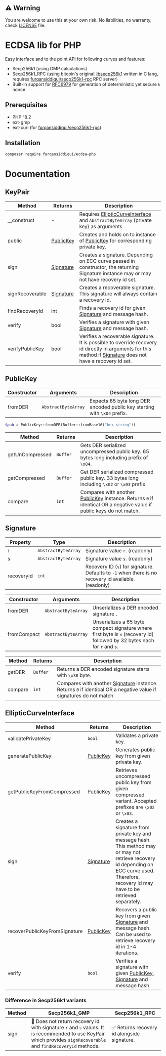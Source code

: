 ## :warning: Warning

You are welcome to use this at your own risk. No liabilities, no warranty, check [LICENSE](LICENSE) file.

# ECDSA lib for PHP

Easy interface and to the point API for following curves and features:

* Secp256k1 (using GMP calculations)
* Secp256k1_RPC (using bitcoin's original [libsecp256k1](https://github.com/bitcoin-core/secp256k1) written in C lang,
  requires [furqansiddiqui/secp256k1-rpc](https://github.com/furqansiddiqui/secp256k1-rpc) RPC server)
* Built-in support for [RFC6979](https://www.rfc-editor.org/rfc/rfc6979) for generation of deterministic yet secure `k`
  nonce.

## Prerequisites

* PHP ^8.2
* ext-gmp
* ext-curl (for [furqansiddiqui/secp256k1-rpc](https://github.com/furqansiddiqui/secp256k1-rpc))

## Installation

`composer require furqansiddiqui/ecdsa-php`

# Documentation

## KeyPair

| Method          | Returns                 | Description                                                                                                                                                                |
|-----------------|-------------------------|----------------------------------------------------------------------------------------------------------------------------------------------------------------------------|
| __construct     | -                       | Requires [EllipticCurveInterface](#EllipticCurveInterface) and `AbstractByteArray` (private key) as arguments.                                                             |
| public          | [PublicKey](#PublicKey) | Creates and holds on to instance of [PublicKey](#PublicKey) for corresponding private key.                                                                                 |
| sign            | [Signature](#Signature) | Creates a signature. Depending on ECC curve passed in constructor, the returning Signature instance may or may not have recovery id set.                                   |
| signRecoverable | [Signature](#Signature) | Creates a recoverable signature. This signature will always contain a recovery id.                                                                                         |
| findRecoveryId  | int                     | Finds a recovery id for given [Signature](#Signature) and message hash.                                                                                                    |
| verify          | bool                    | Verifies a signature with given [Signature](#Signature) and message hash.                                                                                                  |
| verifyPublicKey | bool                    | Verifies a recoverable signature. It is possible to override recovery id directly in arguments for this method if [Signature](#Signature) does not have a recovery id set. |

## PublicKey

| Constructor | Arguments           | Description                                                              |
|-------------|---------------------|--------------------------------------------------------------------------|
| fromDER     | `AbstractByteArray` | Expects 65 byte long DER encoded public key starting with `\x04` prefix. |

```php
$pub = PublicKey::fromDER(Buffer::fromBase16("hex-string"))
```

| Method          | Returns  | Description                                                                                                                       |
|-----------------|----------|-----------------------------------------------------------------------------------------------------------------------------------|
| getUnCompressed | `Buffer` | Gets DER serialized uncompressed public key. 65 bytes long including prefix of `\x04`.                                            |
| getCompressed   | `Buffer` | Get DER serialized compressed public key. 33 bytes long including `\x02` or `\x03` prefix.                                        |
| compare         | `int`    | Compares with another [PublicKey](#PublicKey) instance. Returns `0` if identical OR a negative value if public keys do not match. |

## Signature

| Property   | Type                | Description                                                                                          |
|------------|---------------------|------------------------------------------------------------------------------------------------------|
| r          | `AbstractByteArray` | Signature value `r`. (readonly)                                                                      |
| s          | `AbstractByteArray` | Signature value `s`. (readonly)                                                                      |
| recoveryId | `int`               | Recovery ID (`v`) for signature. Defaults to `-1` when there is no recovery id available. (readonly) |

| Constructor | Arguments           | Description                                                                                                               |
|-------------|---------------------|---------------------------------------------------------------------------------------------------------------------------|
| fromDER     | `AbstractByteArray` | Unserializes a DER encoded signature            .                                                                         |
| fromCompact | `AbstractByteArray` | Unserializes a 65 byte compact signature where first byte is `v` (recovery id) followed by 32 bytes each for `r` and `s`. |

| Method  | Returns  | Description                                                                                                                      |
|---------|----------|----------------------------------------------------------------------------------------------------------------------------------|
| getDER  | `Buffer` | Returns a DER encoded signature starts with `\x30` byte.                                                                         |
| compare | `int`    | Compares with another [Signature](#Signature) instance. Returns `0` if identical OR a negative value if signatures do not match. |

## EllipticCurveInterface

| Method                        | Returns                 | Description                                                                                                                                                                                     |
|-------------------------------|-------------------------|-------------------------------------------------------------------------------------------------------------------------------------------------------------------------------------------------|
| validatePrivateKey            | `bool`                  | Validates a private key.                                                                                                                                                                        |
| generatePublicKey             | [PublicKey](#PublicKey) | Generates public key from given private key.                                                                                                                                                    |
| getPublicKeyFromCompressed    | [PublicKey](#PublicKey) | Retrieves uncompressed public key from given compressed variant. Accepted prefixes are `\x02` or `\x03`.                                                                                        |
| sign                          | [Signature](#Signature) | Creates a signature from private key and message hash. This method may or may not retrieve recovery id depending on ECC curve used. Therefore, recovery Id may have to be retrieved separately. |
| recoverPublicKeyFromSignature | [PublicKey](#PublicKey) | Recovers a public key from given [Signature](#Signature) and message hash. Can be used to retrieve recovery id in 1-4 iterations.                                                               |
| verify                        | `bool`                  | Verifies a signature with given [PublicKey](#PublicKey), [Signature](#Signature) and message hash.                                                                                              |

### Difference in Secp256k1 variants

| Method | Secp256k1_GMP                                                                                                                                                                              | Secp256k1_RPC                                               |
|--------|--------------------------------------------------------------------------------------------------------------------------------------------------------------------------------------------|-------------------------------------------------------------|
| sign   | :no_entry_sign: Does not return recovery id with signature `r` and `s` values. It is recommended to use [KeyPair](#KeyPair) which provides `signRecoverable` and `findRecoveryId` methods. | :white_check_mark: Returns recovery id alongside signature. |



